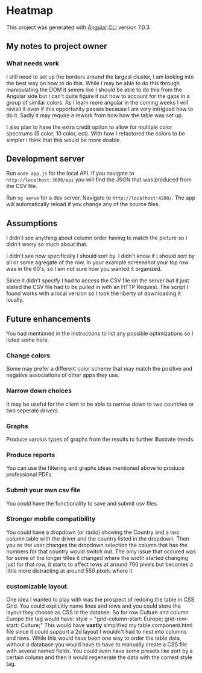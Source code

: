 # Heatmap

This project was generated with [Angular CLI](https://github.com/angular/angular-cli) version 7.0.3.

## My notes to project owner

### What needs work
I still need to set up the borders around the largest cluster, I am looking into the best way on how to do this. While I may be able to do this through manipulating the DOM it seems like I should be able to do this from the Angular side but I can't quite figure it out how to account for the gaps in a group of similar colors. As I learn more angular in the coming weeks I will revisit it even if this opportunity passes because I am very intrigued how to do it. Sadly it may require a rework from how how the table was set up.

I also plan to have the extra credit option to allow for multiple color spectrums (5 color, 10 color, ect). With how I refactored the colors to be simpler I think that this would be more doable.

## Development server

Run `node app.js` for the local API. If you navigate to `http://localhost:3000/api` you will find the JSON that was produced from the CSV file.

Run `ng serve` for a dev server. Navigate to `http://localhost:4200/`. The app will automatically reload if you change any of the source files.

## Assumptions
I didn't see anything about column order having to match the picture so I didn't worry so much about that.

I didn't see how specifically I should sort by. I didn't know if I should sort by all or some agregate of the row. In your example screenshot your top row was in the 60's, so I am not sure how you wanted it organized.

Since it didn't specify I had to access the CSV file on the server but it just stated the CSV file had to be pulled in with an HTTP Request. The script I found works with a local version so I took the liberty of downloading it locally.

## Future enhancements
You had mentioned in the instructions to list any possible optimizations so I listed some here.

### Change colors
Some may prefer a different color scheme that may match the positive and negative associations of other apps they use.

### Narrow down choices
It may be useful for the client to be able to narrow down to two countries or two seperate drivers.

### Graphs
Produce varoius types of graphs from the results to further illustrate trends.

### Produce reports
You can use the filtering and graphs ideas mentioned above to produce professional PDFs.

### Submit your own csv file
You could have the functionality to save and submit csv files.

### Stronger mobile compatibility
You could have a dropdown (or radio) showing the Country and a two column table with the driver and the country listed in the dropdown. Then you as the user changes the dropdown selection the column that has the numbers for that country would switch out. The only issue that occured was for some of the longer titles it changed where the width started changing just for that row, it starts to affect rows at around 700 pixels but becomes a little more distracting at around 550 pixels where it 

### customizable layout.
One idea I wanted to play with was the prospect of redoing the table in CSS Grid. You could explicitly name lines and rows and you could store the layout they choose as CSS in the databse. So for row Culture and column Europe the tag would have:
style = "grid-column-start: Europe; grid-row-start: Culture;"
This would have **vastly** simplified my table.component.html file since it could support a 2d layout I wouldn't had to nest into columns and rows. While this would have been one way to order the table data, without a database you would have to have to manually create a CSS file with several named fields.
You could even have some presets like sort by a certain column and then it would regenerate the data with the correst style tag.